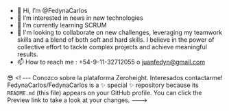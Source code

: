 - 👋 Hi, I’m @FedynaCarlos
- 👀 I’m interested  in news in new technologies
- 🌱 I’m currently learning  SCRUM
- 💞️ I'm looking to collaborate on new challenges, leveraging my teamwork skills and a blend of both soft and hard skills. I believe in the power of collective effort to tackle complex projects and achieve 
      meaningful results.
- 📫 How to reach me :  +54-9-11-32712055 o juanfedyn@gmail.com

😎
<! --- Conozco sobre la plataforma Zeroheight. Interesados contactarme!
FedynaCarlos/FedynaCarlos is a ✨ special ✨ repository because its `README.md` (this file) appears on your GitHub profile.
You can click the Preview link to take a look at your changes.
--->
